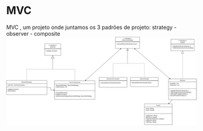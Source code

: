 <h1> MVC </h1>

<p> MVC , um projeto onde juntamos os 3 padrões de projeto:
 strategy
- observer
- composite

<img src = "mvc.drawio.png" width="700px">
